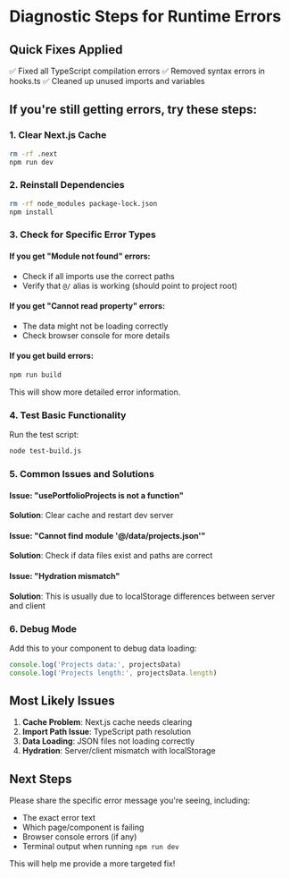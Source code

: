 # Diagnostic Steps for Runtime Errors

## Quick Fixes Applied
✅ Fixed all TypeScript compilation errors
✅ Removed syntax errors in hooks.ts
✅ Cleaned up unused imports and variables

## If you're still getting errors, try these steps:

### 1. Clear Next.js Cache
```bash
rm -rf .next
npm run dev
```

### 2. Reinstall Dependencies
```bash
rm -rf node_modules package-lock.json
npm install
```

### 3. Check for Specific Error Types

#### If you get "Module not found" errors:
- Check if all imports use the correct paths
- Verify that `@/` alias is working (should point to project root)

#### If you get "Cannot read property" errors:
- The data might not be loading correctly
- Check browser console for more details

#### If you get build errors:
```bash
npm run build
```
This will show more detailed error information.

### 4. Test Basic Functionality
Run the test script:
```bash
node test-build.js
```

### 5. Common Issues and Solutions

#### Issue: "usePortfolioProjects is not a function"
**Solution**: Clear cache and restart dev server

#### Issue: "Cannot find module '@/data/projects.json'"
**Solution**: Check if data files exist and paths are correct

#### Issue: "Hydration mismatch"
**Solution**: This is usually due to localStorage differences between server and client

### 6. Debug Mode
Add this to your component to debug data loading:
```javascript
console.log('Projects data:', projectsData)
console.log('Projects length:', projectsData.length)
```

## Most Likely Issues

1. **Cache Problem**: Next.js cache needs clearing
2. **Import Path Issue**: TypeScript path resolution
3. **Data Loading**: JSON files not loading correctly
4. **Hydration**: Server/client mismatch with localStorage

## Next Steps
Please share the specific error message you're seeing, including:
- The exact error text
- Which page/component is failing
- Browser console errors (if any)
- Terminal output when running `npm run dev`

This will help me provide a more targeted fix!